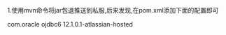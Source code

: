 1.使用mvn命令将jar包退推送到私服,后来发现,在pom.xml添加下面的配置即可

<dependency>
    <groupId>com.oracle</groupId>
	<artifactId>ojdbc6</artifactId>
	<version>12.1.0.1-atlassian-hosted</version>
</dependency>


